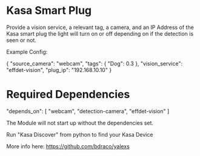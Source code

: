 # Kasa Smart Plug

Provide a vision service, a relevant tag, a camera, and an IP Address of the Kasa smart plug the light will turn on or off depending on if the detection is seen or not.

Example Config:

{
  "source_camera": "webcam",
  "tags": {
    "Dog": 0.3
  },
  "vision_service": "effdet-vision",
  "plug_ip": "192.168.10.10"
}

# Required Dependencies
  "depends_on": [
    "webcam",
    "detection-camera",
    "effdet-vision"
    ]

  The Module will not start up without the dependencies set.

Run "Kasa Discover" from python to find your Kasa Device

More info here: https://github.com/bdraco/yalexs
